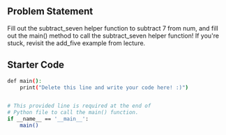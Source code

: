 ## Problem Statement

Fill out the subtract_seven helper function to subtract 7 from num, and fill out the main() method to call the subtract_seven helper function! If you're stuck, revisit the add_five example from lecture.

## Starter Code

```bash
def main():
    print("Delete this line and write your code here! :)")


# This provided line is required at the end of
# Python file to call the main() function.
if __name__ == '__main__':
    main()
```


